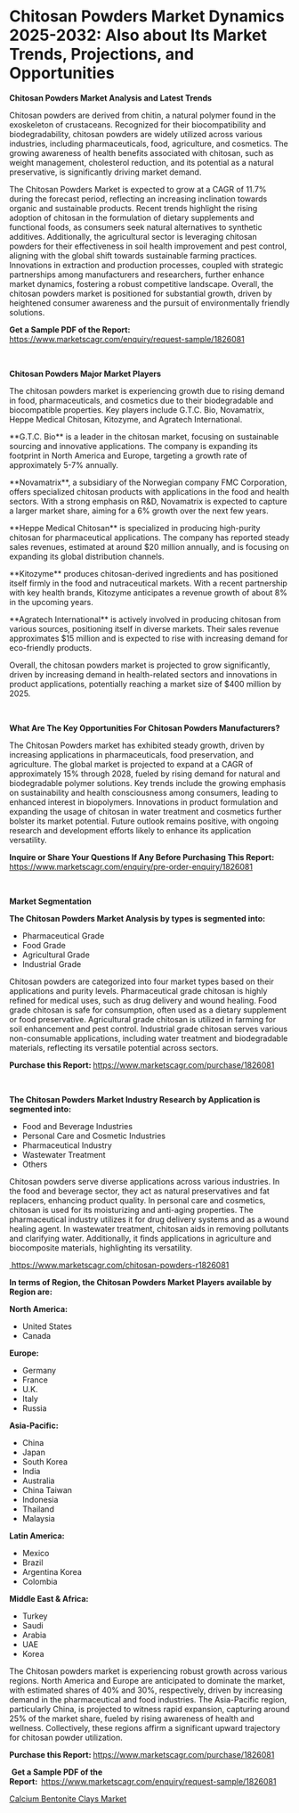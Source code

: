 <p><h1>Chitosan Powders Market Dynamics 2025-2032: Also about Its Market Trends, Projections, and Opportunities</h1></p><p><strong>Chitosan Powders Market Analysis and Latest Trends</strong></p>
<p><p>Chitosan powders are derived from chitin, a natural polymer found in the exoskeleton of crustaceans. Recognized for their biocompatibility and biodegradability, chitosan powders are widely utilized across various industries, including pharmaceuticals, food, agriculture, and cosmetics. The growing awareness of health benefits associated with chitosan, such as weight management, cholesterol reduction, and its potential as a natural preservative, is significantly driving market demand.</p><p>The Chitosan Powders Market is expected to grow at a CAGR of 11.7% during the forecast period, reflecting an increasing inclination towards organic and sustainable products. Recent trends highlight the rising adoption of chitosan in the formulation of dietary supplements and functional foods, as consumers seek natural alternatives to synthetic additives. Additionally, the agricultural sector is leveraging chitosan powders for their effectiveness in soil health improvement and pest control, aligning with the global shift towards sustainable farming practices. Innovations in extraction and production processes, coupled with strategic partnerships among manufacturers and researchers, further enhance market dynamics, fostering a robust competitive landscape. Overall, the chitosan powders market is positioned for substantial growth, driven by heightened consumer awareness and the pursuit of environmentally friendly solutions.</p></p>
<p><strong>Get a Sample PDF of the Report:&nbsp;</strong> <a href="https://www.marketscagr.com/enquiry/request-sample/1826081?utm_campaign=3541&utm_medium=2&utm_source=Github&utm_content=ia&utm_term=03042025&utm_id=chitosan-powders">https://www.marketscagr.com/enquiry/request-sample/1826081</a></p>
<p>&nbsp;</p>
<p><strong>Chitosan Powders Major Market Players</strong></p>
<p><p>The chitosan powders market is experiencing growth due to rising demand in food, pharmaceuticals, and cosmetics due to their biodegradable and biocompatible properties. Key players include G.T.C. Bio, Novamatrix, Heppe Medical Chitosan, Kitozyme, and Agratech International.</p><p>**G.T.C. Bio** is a leader in the chitosan market, focusing on sustainable sourcing and innovative applications. The company is expanding its footprint in North America and Europe, targeting a growth rate of approximately 5-7% annually.</p><p>**Novamatrix**, a subsidiary of the Norwegian company FMC Corporation, offers specialized chitosan products with applications in the food and health sectors. With a strong emphasis on R&D, Novamatrix is expected to capture a larger market share, aiming for a 6% growth over the next few years.</p><p>**Heppe Medical Chitosan** is specialized in producing high-purity chitosan for pharmaceutical applications. The company has reported steady sales revenues, estimated at around $20 million annually, and is focusing on expanding its global distribution channels.</p><p>**Kitozyme** produces chitosan-derived ingredients and has positioned itself firmly in the food and nutraceutical markets. With a recent partnership with key health brands, Kitozyme anticipates a revenue growth of about 8% in the upcoming years.</p><p>**Agratech International** is actively involved in producing chitosan from various sources, positioning itself in diverse markets. Their sales revenue approximates $15 million and is expected to rise with increasing demand for eco-friendly products.</p><p>Overall, the chitosan powders market is projected to grow significantly, driven by increasing demand in health-related sectors and innovations in product applications, potentially reaching a market size of $400 million by 2025.</p></p>
<p>&nbsp;</p>
<p><strong>What Are The Key Opportunities For Chitosan Powders Manufacturers?</strong></p>
<p><p>The Chitosan Powders market has exhibited steady growth, driven by increasing applications in pharmaceuticals, food preservation, and agriculture. The global market is projected to expand at a CAGR of approximately 15% through 2028, fueled by rising demand for natural and biodegradable polymer solutions. Key trends include the growing emphasis on sustainability and health consciousness among consumers, leading to enhanced interest in biopolymers. Innovations in product formulation and expanding the usage of chitosan in water treatment and cosmetics further bolster its market potential. Future outlook remains positive, with ongoing research and development efforts likely to enhance its application versatility.</p></p>
<p><strong>Inquire or Share Your Questions If Any Before Purchasing This Report:</strong> <a href="https://www.marketscagr.com/enquiry/pre-order-enquiry/1826081?utm_campaign=3541&utm_medium=2&utm_source=Github&utm_content=ia&utm_term=03042025&utm_id=chitosan-powders">https://www.marketscagr.com/enquiry/pre-order-enquiry/1826081</a></p>
<p>&nbsp;</p>
<p><strong>Market Segmentation</strong></p>
<p><strong>The Chitosan Powders Market Analysis by types is segmented into:</strong></p>
<p><ul><li>Pharmaceutical Grade</li><li>Food Grade</li><li>Agricultural Grade</li><li>Industrial Grade</li></ul></p>
<p><p>Chitosan powders are categorized into four market types based on their applications and purity levels. Pharmaceutical grade chitosan is highly refined for medical uses, such as drug delivery and wound healing. Food grade chitosan is safe for consumption, often used as a dietary supplement or food preservative. Agricultural grade chitosan is utilized in farming for soil enhancement and pest control. Industrial grade chitosan serves various non-consumable applications, including water treatment and biodegradable materials, reflecting its versatile potential across sectors.</p></p>
<p><strong>Purchase this Report:&nbsp;</strong><a href="https://www.marketscagr.com/purchase/1826081?utm_campaign=3541&utm_medium=2&utm_source=Github&utm_content=ia&utm_term=03042025&utm_id=chitosan-powders">https://www.marketscagr.com/purchase/1826081</a></p>
<p>&nbsp;</p>
<p><strong>The Chitosan Powders Market Industry Research by Application is segmented into:</strong></p>
<p><ul><li>Food and Beverage Industries</li><li>Personal Care and Cosmetic Industries</li><li>Pharmaceutical Industry</li><li>Wastewater Treatment</li><li>Others</li></ul></p>
<p><p>Chitosan powders serve diverse applications across various industries. In the food and beverage sector, they act as natural preservatives and fat replacers, enhancing product quality. In personal care and cosmetics, chitosan is used for its moisturizing and anti-aging properties. The pharmaceutical industry utilizes it for drug delivery systems and as a wound healing agent. In wastewater treatment, chitosan aids in removing pollutants and clarifying water. Additionally, it finds applications in agriculture and biocomposite materials, highlighting its versatility.</p></p>
<p><a href="https://www.marketscagr.com/chitosan-powders-r1826081?utm_campaign=3541&utm_medium=2&utm_source=Github&utm_content=ia&utm_term=03042025&utm_id=chitosan-powders">&nbsp;https://www.marketscagr.com/chitosan-powders-r1826081</a></p>
<p><strong>In terms of Region, the Chitosan Powders Market Players available by Region are:</strong></p>
<p>
    <p> <strong> North America: </strong>
        <ul>
            <li>United States</li>
            <li>Canada</li>
        </ul>
        </p> 
    <p> <strong> Europe: </strong>
        <ul>
            <li>Germany</li>
            <li>France</li>
            <li>U.K.</li>
            <li>Italy</li>
            <li>Russia</li>
        </ul>
        </p> 
    <p> <strong> Asia-Pacific: </strong>
        <ul>
            <li>China</li>
            <li>Japan</li>
            <li>South Korea</li>
            <li>India</li>
            <li>Australia</li>
            <li>China Taiwan</li>
            <li>Indonesia</li>
            <li>Thailand</li>
            <li>Malaysia</li>
        </ul>
        </p> 
    <p> <strong> Latin America: </strong>
        <ul>
            <li>Mexico</li>
            <li>Brazil</li>
            <li>Argentina Korea</li>
            <li>Colombia</li>
        </ul>
        </p> 
    <p> <strong> Middle East & Africa: </strong>
        <ul>
            <li>Turkey</li>
            <li>Saudi</li>
            <li>Arabia</li>
            <li>UAE</li>
            <li>Korea</li>
        </ul>
    </p>
    </p>
<p><p>The Chitosan powders market is experiencing robust growth across various regions. North America and Europe are anticipated to dominate the market, with estimated shares of 40% and 30%, respectively, driven by increasing demand in the pharmaceutical and food industries. The Asia-Pacific region, particularly China, is projected to witness rapid expansion, capturing around 25% of the market share, fueled by rising awareness of health and wellness. Collectively, these regions affirm a significant upward trajectory for chitosan powder utilization.</p></p>
<p><strong>Purchase this Report: </strong><a href="https://www.marketscagr.com/purchase/1826081?utm_campaign=3541&utm_medium=2&utm_source=Github&utm_content=ia&utm_term=03042025&utm_id=chitosan-powders">https://www.marketscagr.com/purchase/1826081</a></p>
<p>&nbsp;<strong>Get a Sample PDF of the Report:&nbsp;&nbsp;</strong><a href="https://www.marketscagr.com/enquiry/request-sample/1826081?utm_campaign=3541&utm_medium=2&utm_source=Github&utm_content=ia&utm_term=03042025&utm_id=chitosan-powders">https://www.marketscagr.com/enquiry/request-sample/1826081</a></p>
<p><strong></strong></p>
<p><p><a href="https://github.com/marteionun0/Market-Research-Report-List-1/blob/main/calcium-bentonite-clays-market.md?utm_campaign=3541&utm_medium=2&utm_source=Github&utm_content=ia&utm_term=03042025&utm_id=chitosan-powders">Calcium Bentonite Clays Market</a></p></p>